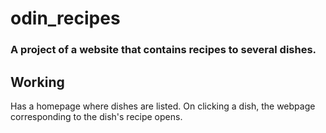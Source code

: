 # odin_recipes
### A project of a website that contains recipes to several dishes.

## Working
Has a homepage where dishes are listed. On clicking a dish, the webpage corresponding to the dish's recipe opens.